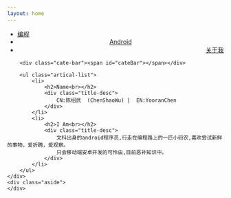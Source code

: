 ```yaml
---
layout: home
---
```


<div class="index-content aboutme">
    <div class="section">
        <ul class="artical-cate">
            <li ><a href="/"><span>编程</span></a></li>
            <li style="text-align:center"><a href="/android"><span>Android</span></a></li>
            <li class="on"  style="text-align:right"><a href="/aboutme"><span>关于我</span></a></li>
        </ul>

        <div class="cate-bar"><span id="cateBar"></span></div>
        
        <ul class="artical-list">
            <li>
                <h2>Name<br></h2>
                <div class="title-desc">
                    CN:陈绍武  (ChenShaoWu) |  EN:YooranChen
                </div>
            </li>
            <li>
                <h2>I Am<br></h2>
                <div class="title-desc">
                    文科出身的android程序员,行走在编程路上的一匹小码农,喜欢尝试新鲜的事物，爱折腾，爱观察。
                    只会移动端安卓开发的可怜虫,目前恶补知识中。
                </div>
            </li>
        </ul>
    </div>
    <div class="aside">
    </div>
</div>
